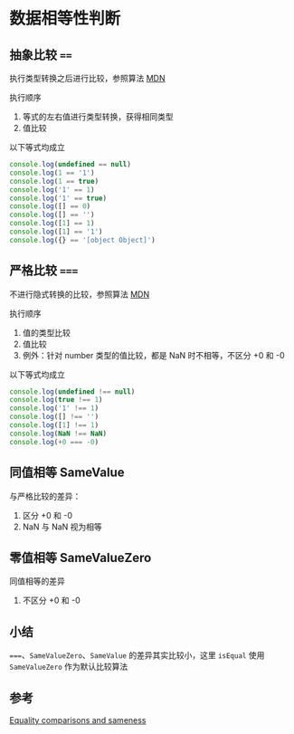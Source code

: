 # 数据相等性判断

## 抽象比较 `==`

执行类型转换之后进行比较，参照算法 [MDN](https://developer.mozilla.org/en-US/docs/Web/JavaScript/Equality_comparisons_and_sameness#Loose_equality_using_)

执行顺序
1. 等式的左右值进行类型转换，获得相同类型
2. 值比较

以下等式均成立

```javascript
console.log(undefined == null)
console.log(1 == '1')
console.log(1 == true)
console.log('1' == 1)
console.log('1' == true)
console.log([] == 0)
console.log([] == '')
console.log([1] == 1)
console.log([1] == '1')
console.log({} == '[object Object]')
```

## 严格比较 `===`

不进行隐式转换的比较，参照算法 [MDN](https://developer.mozilla.org/en-US/docs/Web/JavaScript/Equality_comparisons_and_sameness#Strict_equality_using_)

执行顺序
1. 值的类型比较
2. 值比较
3. 例外：针对 number 类型的值比较，都是 NaN 时不相等，不区分 +0 和 -0

以下等式均成立

```javascript
console.log(undefined !== null)
console.log(true !== 1)
console.log('1' !== 1)
console.log([] !== '')
console.log([1] !== 1)
console.log(NaN !== NaN)
console.log(+0 === -0)
```

## 同值相等 SameValue

与严格比较的差异：
1. 区分 +0 和 -0
2. NaN 与 NaN 视为相等

## 零值相等 SameValueZero

同值相等的差异
1. 不区分 +0 和 -0

## 小结

`===`、`SameValueZero`、`SameValue` 的差异其实比较小，这里 `isEqual` 使用 `SameValueZero` 作为默认比较算法

## 参考

[Equality comparisons and sameness](https://developer.mozilla.org/en-US/docs/Web/JavaScript/Equality_comparisons_and_sameness)